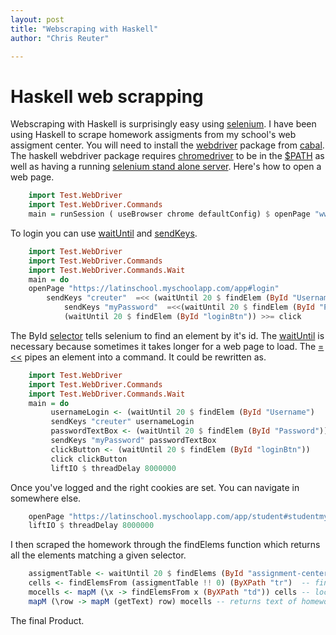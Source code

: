 ```yaml
---
layout: post
title: "Webscraping with Haskell"
author: "Chris Reuter"

---
```


# Haskell web scrapping

Webscraping with Haskell is surprisingly easy using [selenium](https://hackage.haskell.org/package/webdriver). I have been using Haskell to scrape homework assigments from my school's web assigment center. You will need to install the [webdriver](https://hackage.haskell.org/package/webdriver) package from [cabal](https://www.haskell.org/cabal/). The haskell webdriver package requires  [chromedriver](https://sites.google.com/a/chromium.org/chromedriver/)   to be in the [$PATH](https://askubuntu.com/questions/322772/how-do-i-add-an-executable-to-my-search-path) as well as having a running [selenium stand alone server](http://docs.seleniumhq.org/download/). Here's how to open a web page.
```haskell
    import Test.WebDriver
    import Test.WebDriver.Commands
    main = runSession ( useBrowser chrome defaultConfig) $ openPage "www.google.com"
```

To login you can use [waitUntil](https://hackage.haskell.org/package/webdriver-0.8.5/docs/Test-WebDriver-Commands-Wait.html) and [sendKeys](https://hackage.haskell.org/package/webdriver-0.8.5/docs/Test-WebDriver-Commands.html).
```haskell
    import Test.WebDriver
    import Test.WebDriver.Commands
    import Test.WebDriver.Commands.Wait
    main = do
   	openPage "https://latinschool.myschoolapp.com/app#login"
       	sendKeys "creuter"  =<< (waitUntil 20 $ findElem (ById "Username"))
            sendKeys "myPassword"  =<<(waitUntil 20 $ findElem (ById "Password"))
            (waitUntil 20 $ findElem (ById "loginBtn")) >>= click
```

The ById [selector](https://hackage.haskell.org/package/webdriver-0.8.5/docs/Test-WebDriver-Commands.html#t:Selector) tells selenium to find an element by it's id. The [waitUntil](https://hackage.haskell.org/package/webdriver-0.8.5/docs/Test-WebDriver-Commands-Wait.html) is necessary because sometimes it takes longer for a web page to load. The [=<<](https://haskell-lang.org/tutorial/operators) pipes an element into a command. It could be rewritten as.
```haskell
    import Test.WebDriver
    import Test.WebDriver.Commands
    import Test.WebDriver.Commands.Wait
    main = do
    	 usernameLogin <- (waitUntil 20 $ findElem (ById "Username")
    	 sendKeys "creuter" usernameLogin
    	 passwordTextBox <- (waitUntil 20 $ findElem (ById "Password"))
    	 sendKeys "myPassword" passwordTextBox
    	 clickButton <- (waitUntil 20 $ findElem (ById "loginBtn"))
    	 click clickButton
    	 liftIO $ threadDelay 8000000
```

Once you've logged and the right cookies are set. You can navigate in somewhere else.
```haskell    
    openPage "https://latinschool.myschoolapp.com/app/student#studentmyday/assignment-center"
    liftIO $ threadDelay 8000000
```

I then scraped the homework through  the findElems function which returns all the elements matching a given selector.
```haskell
    assigmentTable <- waitUntil 20 $ findElems (ById "assignment-center-assignment-items")  -- locate assigment table
    cells <- findElemsFrom (assigmentTable !! 0) (ByXPath "tr")  -- find all table data rows
    mocells <- mapM (\x -> findElemsFrom x (ByXPath "td")) cells -- locate all data columns withing rows
    mapM (\row -> mapM (getText) row) mocells -- returns text of homework table
```
The final Product. 

<script src="https://asciinema.org/a/gXSECM7LwipXgA7hgEx1WB11m.js" id="asciicast-gXSECM7LwipXgA7hgEx1WB11m" async></script>